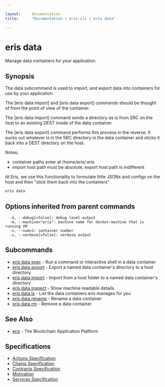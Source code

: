 ```yaml
---

layout:     documentation
title:      "Documentation | eris:cli | eris data"

---
```


# eris data

Manage data containers for your application.

## Synopsis

The data subcommand is used to import, and export
data into containers for use by your application.

The [eris data import] and [eris data export] commands should be 
thought of from the point of view of the container.

The [eris data import] command sends a directory *as is* from 
SRC on the host to an existing DEST inside of the data container.

The [eris data export] command performs this process in the reverse. 
It sucks out whatever is in the SRC directory in the data container 
and sticks it back into a DEST directory on the host.

Notes: 
- container paths enter at /home/eris/.eris
- import host path must be absolute, export host path is indifferent

At Eris, we use this functionality to formulate little JSONs
and configs on the host and then "stick them back into the
containers"

```bash
eris data
```

## Options inherited from parent commands

```
  -d, --debug[=false]: debug level output
  -m, --machine="eris": machine name for docker-machine that is running VM
  -n, --num=1: container number
  -v, --verbose[=false]: verbose output
```

## Subcommands

* [eris data exec](https://docs.erisindustries.com/documentation/eris-cli/0.11.0/eris_data_exec/)	 - Run a command or interactive shell in a data container
* [eris data export](https://docs.erisindustries.com/documentation/eris-cli/0.11.0/eris_data_export/)	 - Export a named data container's directory to a host directory
* [eris data import](https://docs.erisindustries.com/documentation/eris-cli/0.11.0/eris_data_import/)	 - Import from a host folder to a named data container's directory
* [eris data inspect](https://docs.erisindustries.com/documentation/eris-cli/0.11.0/eris_data_inspect/)	 - Show machine readable details.
* [eris data ls](https://docs.erisindustries.com/documentation/eris-cli/0.11.0/eris_data_ls/)	 - List the data containers eris manages for you
* [eris data rename](https://docs.erisindustries.com/documentation/eris-cli/0.11.0/eris_data_rename/)	 - Rename a data container
* [eris data rm](https://docs.erisindustries.com/documentation/eris-cli/0.11.0/eris_data_rm/)	 - Remove a data container

## See Also

* [eris](https://docs.erisindustries.com/documentation/eris-cli/0.11.0/eris/)	 - The Blockchain Application Platform

## Specifications

* [Actions Specification](https://docs.erisindustries.com/documentation/eris-cli/0.11.0/actions_specification/)
* [Chains Specification](https://docs.erisindustries.com/documentation/eris-cli/0.11.0/chains_specification/)
* [Contracts Specification](https://docs.erisindustries.com/documentation/eris-cli/0.11.0/contracts_specification/)
* [Motivation](https://docs.erisindustries.com/documentation/eris-cli/0.11.0/motivation/)
* [Services Specification](https://docs.erisindustries.com/documentation/eris-cli/0.11.0/services_specification/)

